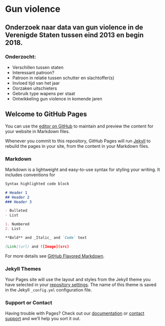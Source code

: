 # Gun violence

## Onderzoek naar data van gun violence in de Verenigde Staten tussen eind 2013 en begin 2018.

### Onderzocht:
- Verschillen tussen staten
- Interessant patroon?
- Patroon in relatie tussen schutter en slachtoffer(s)
- Invloed tijd van het jaar
- Oorzaken uitschieters
- Gebruik type wapens per staat
- Ontwikkeling gun violence in komende jaren



## Welcome to GitHub Pages

You can use the [editor on GitHub](https://github.com/Sjvonk/DataProcessing/edit/master/README.md) to maintain and preview the content for your website in Markdown files.

Whenever you commit to this repository, GitHub Pages will run [Jekyll](https://jekyllrb.com/) to rebuild the pages in your site, from the content in your Markdown files.

### Markdown

Markdown is a lightweight and easy-to-use syntax for styling your writing. It includes conventions for

```markdown
Syntax highlighted code block

# Header 1
## Header 2
### Header 3

- Bulleted
- List

1. Numbered
2. List

**Bold** and _Italic_ and `Code` text

[Link](url) and ![Image](src)
```

For more details see [GitHub Flavored Markdown](https://guides.github.com/features/mastering-markdown/).

### Jekyll Themes

Your Pages site will use the layout and styles from the Jekyll theme you have selected in your [repository settings](https://github.com/Sjvonk/DataProcessing/settings). The name of this theme is saved in the Jekyll `_config.yml` configuration file.

### Support or Contact

Having trouble with Pages? Check out our [documentation](https://help.github.com/categories/github-pages-basics/) or [contact support](https://github.com/contact) and we’ll help you sort it out.
